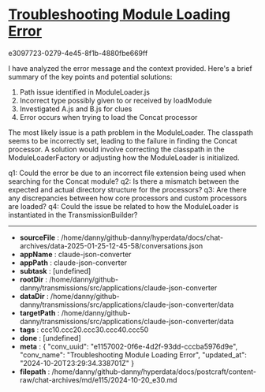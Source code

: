 # [Troubleshooting Module Loading Error](https://claude.ai/chat/e1157002-0f6e-4d2f-93dd-cccba5976d9e)

e3097723-0279-4e45-8f1b-4880fbe669ff

 I have analyzed the error message and the context provided. Here's a brief summary of the key points and potential solutions:

1. Path issue identified in ModuleLoader.js
2. Incorrect type possibly given to or received by loadModule
3. Investigated A.js and B.js for clues
4. Error occurs when trying to load the Concat processor

The most likely issue is a path problem in the ModuleLoader. The classpath seems to be incorrectly set, leading to the failure in finding the Concat processor. A solution would involve correcting the classpath in the ModuleLoaderFactory or adjusting how the ModuleLoader is initialized.

q1: Could the error be due to an incorrect file extension being used when searching for the Concat module?
q2: Is there a mismatch between the expected and actual directory structure for the processors?
q3: Are there any discrepancies between how core processors and custom processors are loaded?
q4: Could the issue be related to how the ModuleLoader is instantiated in the TransmissionBuilder?

---

* **sourceFile** : /home/danny/github-danny/hyperdata/docs/chat-archives/data-2025-01-25-12-45-58/conversations.json
* **appName** : claude-json-converter
* **appPath** : claude-json-converter
* **subtask** : [undefined]
* **rootDir** : /home/danny/github-danny/transmissions/src/applications/claude-json-converter
* **dataDir** : /home/danny/github-danny/transmissions/src/applications/claude-json-converter/data
* **targetPath** : /home/danny/github-danny/transmissions/src/applications/claude-json-converter/data
* **tags** : ccc10.ccc20.ccc30.ccc40.ccc50
* **done** : [undefined]
* **meta** : {
  "conv_uuid": "e1157002-0f6e-4d2f-93dd-cccba5976d9e",
  "conv_name": "Troubleshooting Module Loading Error",
  "updated_at": "2024-10-20T23:29:34.338701Z"
}
* **filepath** : /home/danny/github-danny/hyperdata/docs/postcraft/content-raw/chat-archives/md/e115/2024-10-20_e30.md